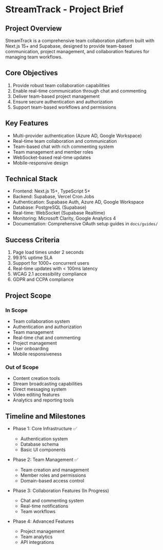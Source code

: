 # StreamTrack - Project Brief

## Project Overview

StreamTrack is a comprehensive team collaboration platform built with Next.js 15+ and Supabase, designed to provide team-based communication, project management, and collaboration features for managing team workflows.

## Core Objectives

1. Provide robust team collaboration capabilities
2. Enable real-time communication through chat and commenting
3. Deliver team-based project management
4. Ensure secure authentication and authorization
5. Support team-based workflows and permissions

## Key Features

- Multi-provider authentication (Azure AD, Google Workspace)
- Real-time team collaboration and communication
- Team-based chat with rich commenting system
- Team management and member roles
- WebSocket-based real-time updates
- Mobile-responsive design

## Technical Stack

- Frontend: Next.js 15+, TypeScript 5+
- Backend: Supabase, Vercel Cron Jobs
- Authentication: Supabase Auth, Azure AD, Google Workspace
- Database: PostgreSQL (Supabase)
- Real-time: WebSocket (Supabase Realtime)
- Monitoring: Microsoft Clarity, Google Analytics 4
- Documentation: Comprehensive OAuth setup guides in `docs/guides/`

## Success Criteria

1. Page load times under 2 seconds
2. 99.9% uptime SLA
3. Support for 1000+ concurrent users
4. Real-time updates with < 100ms latency
5. WCAG 2.1 accessibility compliance
6. GDPR and CCPA compliance

## Project Scope

### In Scope

- Team collaboration system
- Authentication and authorization
- Team management
- Real-time chat and commenting
- Project management
- User onboarding
- Mobile responsiveness

### Out of Scope

- Content creation tools
- Stream broadcasting capabilities
- Direct messaging system
- Video editing features
- Analytics and reporting tools

## Timeline and Milestones

- Phase 1: Core Infrastructure ✅
  - Authentication system
  - Database schema
  - Basic UI components

- Phase 2: Team Management ✅
  - Team creation and management
  - Member roles and permissions
  - Domain-based access control

- Phase 3: Collaboration Features (In Progress)
  - Chat and commenting system
  - Real-time notifications
  - Team workflows

- Phase 4: Advanced Features
  - Project management
  - Team analytics
  - API integrations
